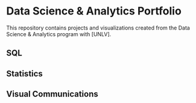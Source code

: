 # Data Science & Analytics Portfolio
This repository contains projects and visualizations created from the Data
Science & Analytics program with [UNLV].

## SQL
## Statistics
## Visual Communications
